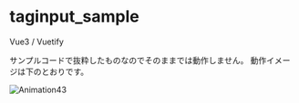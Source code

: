 # taginput_sample

Vue3 / Vuetify

サンプルコードで抜粋したものなのでそのままでは動作しません。
動作イメージは下のとおりです。

![Animation43](https://user-images.githubusercontent.com/34181574/199626577-0c0ede00-8501-4dcc-b24d-1c229a63142b.gif)
